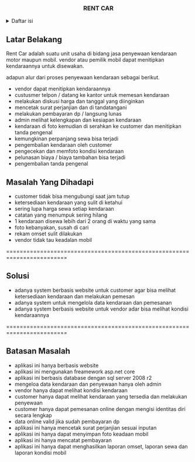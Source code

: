 <h3 align="center">RENT CAR</h3>

<!-- TABLE OF CONTENTS -->
<details>
  <summary>Daftar isi</summary>
  <ol>
    <li><a href="#latar-belakang">Latar Belakang</a></li>
    <li><a href="#masalah-yang-dihadapi">Masalah yang dihadapi</a></li>
    <li><a href="#solusi">Solusi</a></li>
    <li><a href="#batasan-masalah">Batasan Masalah</a></li>
    <li><a href="#usecase-diagram">Usecase Diagram</a></li>
    <li>
      <a href="#activity_diagram">Activity Diagram</a>
      <ul>
        <li><a href="#activity_diagram_1">Menitipkan Kendaraan</a></li>
        <li><a href="#activity_diagram_2">Melihat Laporan Kendaraan</a></li>
        <li><a href="#activity_diagram_3">Mengelola Kondisi Kendaraan</a></li>
        <li><a href="#activity_diagram_4">Melihat Ketersediaan Kendaraan</a></li>
        <li><a href="#activity_diagram_5">Menyewa Kendaraan</a></li>
        <li><a href="#activity_diagram_6">Melihat Laporan Omset</a></li>
      </ul>
    </li>
    <li><a href="#entity_relationship_diagram">Entity Relationship Diagram</a></li>
  </ol>
</details>

## Latar Belakang

Rent Car adalah suatu unit usaha di bidang jasa penyewaan kendaraan motor maupun mobil. 
vendor atau pemilik mobil dapat menitipkan kendaraannya untuk disewakan.

adapun alur dari proses penyewaan kendaraan sebagai berikut.

* vendor dapat menitipkan kendaraannya
* custusmer telpon / datang ke kantor untuk memesan kendaraan
* melakukan diskusi harga dan tanggal yang diinginkan
* mencetak surat perjanjian dan di tandatangani
* melakukan pembayaran dp / langsung lunas
* admin melihat kelengkapan dan kesiapan kendaraan
* kendaraan di foto kemudian di serahkan ke customer dan menitipkan tanda pengenal
* kemungkinan perpanjang sewa bisa terjadi
* pengembalian kendaraan oleh customer
* pengecekan dan memfoto kondisi kendaraan
* pelunasan biaya / biaya tambahan bisa terjadi
* pengembalian tanda pengenal

## Masalah Yang Dihadapi

* customer tidak bisa mengubungi saat jam tutup
* ketersediaan kendaraan yang sulit di ketahui
* sering lupa harga sewa setiap kendaraan
* catatan yang menumpuk sering hilang
* 1 kendaraan disewa lebih dari 2 orang di waktu yang sama
* foto kebanyakan, susah di cari
* rekam omset sulit dilakukan
* vendor tidak tau keadalan mobil

========================================================================

## Solusi

* adanya system berbasis website untuk customer agar bisa melihat ketersediaan kendaraan dan melakukan pemesan
* adanya system untuk mengelola data kendaraan dan pemesanan
* adanya system berbasis website untuk vendor adar bisa melihat kondisi kendaraannya

========================================================================

## Batasan Masalah

* aplikasi ini hanya berbasis website
* aplikasi ini mengunakan freamework asp.net core
* aplikasi ini berbasis database dengan sql server 2008 r2
* mengeloa data kendaraan dan penyewaan hanya oleh admin
* vendor hanya dapat melihat kondisi kendaraan
* customer hanya dapat melihat kendaraan yang tersedia dan melakukan penyewaan
* customer hanya dapat pemesanan online dengan mengisi identitas diri secara lengkap
* data online valid jika sudah pembayaran dp
* aplikasi ini hanya mencetak surat perjanjian sesuai inputan
* aplikasi ini hanya dapat menyimpan foto keadaan mobil
* aplikasi ini hanya mencatat pembayaran
* aplikasi ini hanya dapat menghasilkan laporan omset, laporan sewa dan laporan kondisi mobil
